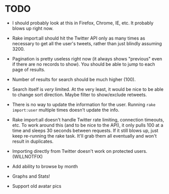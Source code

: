 TODO
====

* I should probably look at this in Firefox, Chrome, IE, etc. It probably blows up right now.

* Rake import:all should hit the Twitter API only as many times as necessary to get all the user's tweets, rather than just blindly assuming 3200.

* Pagination is pretty useless right now (it always shows "previous" even if there are no records to show). You should be able to jump to each page of results.

* Number of results for search should be much higher (100).

* Search itself is *very* limited. At the very least, it would be nice to be able to change sort direction. Maybe filter to show/exclude retweets.

* There is no way to update the information for the user. Running `rake import:user` multiple times doesn't update the info.

* Rake import:all doesn't handle Twitter rate limiting, connection timeouts, etc. To work around this (and to be nice to the API), it only pulls 100 at a time and sleeps 30 seconds between requests. If it still blows up, just keep re-running the rake task. It'll grab them all eventually and won't result in duplicates.

* Importing directly from Twitter doesn't work on protected users. (WILLNOTFIX)

* Add ability to browse by month

* Graphs and Stats!

* Support old avatar pics